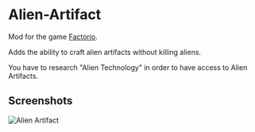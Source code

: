 # Alien-Artifact
Mod for the game [Factorio](https://www.factorio.com/). 

Adds the ability to craft alien artifacts without killing aliens.

You have to research "Alien Technology" in order to have access to Alien Artifacts.

## Screenshots
![Alien Artifact](http://i.imgur.com/y4zpMoT.png)
